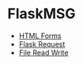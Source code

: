 # FlaskMSG

* [HTML Forms](https://www.w3schools.com/html/html_forms.asp)
* [Flask Request](https://flask.palletsprojects.com/en/1.1.x/quickstart/#the-request-object)
* [File Read Write](https://www.w3schools.com/python/python_file_write.asp)
